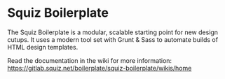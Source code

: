 # Squiz Boilerplate

The Squiz Boilerplate is a modular, scalable starting point for new design cutups. It uses a modern tool set with Grunt & Sass to automate builds of HTML design templates.

Read the documentation in the wiki for more information:
https://gitlab.squiz.net/boilerplate/squiz-boilerplate/wikis/home